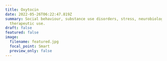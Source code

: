 ```yaml
---
title: Oxytocin
date: 2022-05-26T06:22:47.819Z
summary: Social behaviour, substance use disorders, stress, neurobiology, and
  therapeutic use.
draft: false
featured: false
image:
  filename: featured.jpg
  focal_point: Smart
  preview_only: false
---
```

